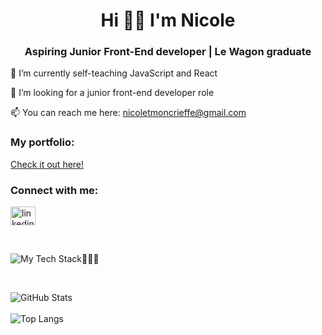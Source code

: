 <h1 align="center">Hi 👋🏾 I'm Nicole</h1>
<h3 align="center">Aspiring Junior Front-End developer | Le Wagon graduate</h3>


🌱 I’m currently self-teaching JavaScript and React

🤝 I’m looking for a junior front-end developer role

📫 You can reach me here: nicoletmoncrieffe@gmail.com

<h3 align="left">My portfolio:</h3>
<p align="left">
  <a href="https://nicolemoncrieffe.online" target="_blank">Check it out here!</a>
</p>

<h3 align="left">Connect with me:</h3>
<p align="left">
<a href="https://linkedin.com/in/linkedin.com/in/nicole-moncrieffe-355a47210" target="blank"><img align="center" src="https://raw.githubusercontent.com/rahuldkjain/github-profile-readme-generator/master/src/images/icons/Social/linked-in-alt.svg" alt="linkedin.com/in/nicole-moncrieffe-355a47210" height="30" width="40" /></a>
</p>

<br/>

![My Tech Stack👩🏽‍💻](https://github-readme-tech-stack.vercel.app/api/cards?title=My+Tech+Stack%F0%9F%91%A9%F0%9F%8F%BD%E2%80%8D%F0%9F%92%BB&showBorder=false&lineCount=3&bg=%230D1117&badge=%23161B22&border=%2321262D&titleColor=%2358A6FF&line1=html5%2CHTML%2Ce30606%3Bcss3%2CCSS%2C0378c9%3Bjavascript%2CJavaScript%2Cdcbf0c%3B&line2=react%2CReact%2C17beb1%3Bbootstrap%2CBootstrap%2C3209d5%3Bsass%2CSCSS%2C991ea5%3B)

<br/>

![GitHub Stats](https://github-readme-stats.vercel.app/api?username=NicoleTM17&theme=radical)
<br/><br/>
![Top Langs](https://github-readme-stats.vercel.app/api/top-langs/?username=NicoleTM17&layout=compact&theme=radical)

